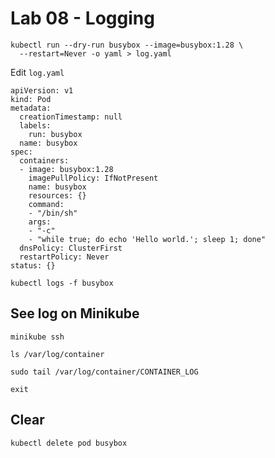 # Lab 08 - Logging

```
kubectl run --dry-run busybox --image=busybox:1.28 \
  --restart=Never -o yaml > log.yaml
```

Edit `log.yaml`

```
apiVersion: v1
kind: Pod
metadata:
  creationTimestamp: null
  labels:
    run: busybox
  name: busybox
spec:
  containers:
  - image: busybox:1.28
    imagePullPolicy: IfNotPresent
    name: busybox
    resources: {}
    command:
    - "/bin/sh"
    args:
    - "-c"
    - "while true; do echo 'Hello world.'; sleep 1; done"
  dnsPolicy: ClusterFirst
  restartPolicy: Never
status: {}
```

```
kubectl logs -f busybox
```

## See log on Minikube

```
minikube ssh
```

```
ls /var/log/container
```

```
sudo tail /var/log/container/CONTAINER_LOG
```

```
exit
```

## Clear

```
kubectl delete pod busybox
```
